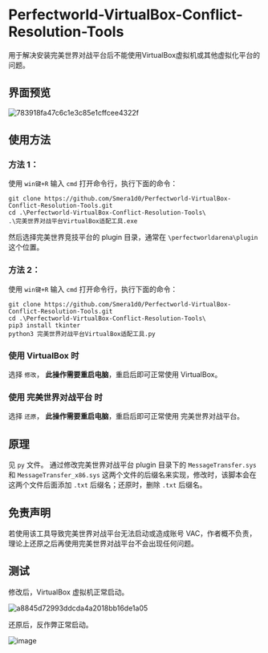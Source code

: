# Perfectworld-VirtualBox-Conflict-Resolution-Tools
用于解决安装完美世界对战平台后不能使用VirtualBox虚拟机或其他虚拟化平台的问题。
## 界面预览

![783918fa47c6c1e3c85e1cffcee4322f](https://github.com/user-attachments/assets/bdc0d0d7-93f3-4729-9934-f1014fb7e15d)


## 使用方法
### 方法 1：
使用 `win键+R` 输入 `cmd` 打开命令行，执行下面的命令：
```shell
git clone https://github.com/Smera1d0/Perfectworld-VirtualBox-Conflict-Resolution-Tools.git
cd .\Perfectworld-VirtualBox-Conflict-Resolution-Tools\
.\完美世界对战平台VirtualBox适配工具.exe
```
然后选择完美世界竞技平台的 plugin 目录，通常在 `\perfectworldarena\plugin` 这个位置。
### 方法 2：
使用 `win键+R` 输入 `cmd` 打开命令行，执行下面的命令：
```shell
git clone https://github.com/Smera1d0/Perfectworld-VirtualBox-Conflict-Resolution-Tools.git
cd .\Perfectworld-VirtualBox-Conflict-Resolution-Tools\
pip3 install tkinter
python3 完美世界对战平台VirtualBox适配工具.py
```
### 使用 VirtualBox 时
选择 `修改`， **此操作需要重启电脑**，重启后即可正常使用 VirtualBox。
### 使用 完美世界对战平台 时
选择 `还原`， **此操作需要重启电脑**，重启后即可正常使用 完美世界对战平台。

## 原理
见 `py` 文件。
通过修改完美世界对战平台 plugin 目录下的 `MessageTransfer.sys` 和 `MessageTransfer_x86.sys` 这两个文件的后缀名来实现，修改时，该脚本会在这两个文件后面添加 `.txt` 后缀名；还原时，删除 `.txt` 后缀名。

## 免责声明
若使用该工具导致完美世界对战平台无法启动或造成账号 VAC，作者概不负责，理论上还原之后再使用完美世界对战平台不会出现任何问题。

## 测试
修改后，VirtualBox 虚拟机正常启动。

![a8845d72993ddcda4a2018bb16de1a05](https://github.com/user-attachments/assets/3a13f788-bbd7-4cd8-b6f1-84bfac0582b5)


还原后，反作弊正常启动。

![image](https://github.com/user-attachments/assets/d817bcab-3f1d-46eb-bf1f-34489a3b91fe)
